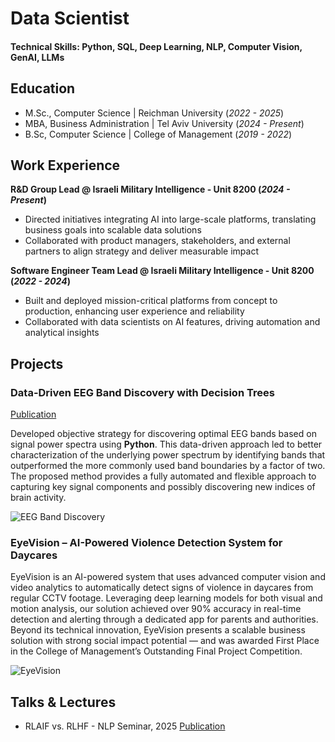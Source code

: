 # Data Scientist

#### Technical Skills: Python, SQL, Deep Learning, NLP, Computer Vision, GenAI, LLMs

## Education
- M.Sc., Computer Science | Reichman University (_2022 - 2025_)
- MBA, Business Administration	| Tel Aviv University (_2024 - Present_)
- B.Sc, Computer Science | College of Management (_2019 - 2022_)

## Work Experience
**R&D Group Lead @ Israeli Military Intelligence - Unit 8200 (_2024 - Present_)**
- Directed initiatives integrating AI into large-scale platforms, translating business goals into scalable data solutions
- Collaborated with product managers, stakeholders, and external partners to align strategy and deliver measurable impact

**Software Engineer Team Lead @ Israeli Military Intelligence - Unit 8200 (_2022 - 2024_)**
- Built and deployed mission-critical platforms from concept to production, enhancing user experience and reliability
- Collaborated with data scientists on AI features, driving automation and analytical insights

## Projects
### Data-Driven EEG Band Discovery with Decision Trees
[Publication](https://www.mdpi.com/1424-8220/22/8/3048)

Developed objective strategy for discovering optimal EEG bands based on signal power spectra using **Python**. This data-driven approach led to better characterization of the underlying power spectrum by identifying bands that outperformed the more commonly used band boundaries by a factor of two. The proposed method provides a fully automated and flexible approach to capturing key signal components and possibly discovering new indices of brain activity.

![EEG Band Discovery](/assets/img/eeg_band_discovery.jpeg)

### EyeVision – AI-Powered Violence Detection System for Daycares

EyeVision is an AI-powered system that uses advanced computer vision and video analytics to automatically detect signs of violence in daycares from regular CCTV footage. Leveraging deep learning models for both visual and motion analysis, our solution achieved over 90% accuracy in real-time detection and alerting through a dedicated app for parents and authorities. Beyond its technical innovation, EyeVision presents a scalable business solution with strong social impact potential — and was awarded First Place in the College of Management’s Outstanding Final Project Competition.

![EyeVision](/assets/img/EyeVision.png)

## Talks & Lectures
- RLAIF vs. RLHF - NLP Seminar, 2025 [Publication](https://www.mdpi.com/1424-8220/22/8/3048)
